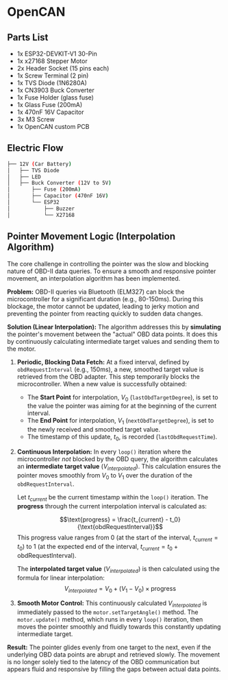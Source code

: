 
# OpenCAN

## Parts List
- 1x ESP32-DEVKIT-V1 30-Pin
- 1x x27168 Stepper Motor
- 2x Header Socket (15 pins each)
- 1x Screw Terminal (2 pin)
- 1x TVS Diode (1N6280A)
- 1x CN3903 Buck Converter
- 1x Fuse Holder (glass fuse)
- 1x Glass Fuse (200mA)
- 1x 470nF 16V Capacitor
- 3x M3 Screw
- 1x OpenCAN custom PCB

## Electric Flow

```bash
├── 12V (Car Battery)
│   ├── TVS Diode
│   ├── LED
│   ├── Buck Converter (12V to 5V)
│       ├── Fuse (200mA)
│       ├── Capacitor (470nF 16V)
│       └── ESP32
│           ├── Buzzer
│           └── X27168
```

## Pointer Movement Logic (Interpolation Algorithm)

The core challenge in controlling the pointer was the slow and blocking nature of OBD-II data queries. To ensure a smooth and responsive pointer movement, an interpolation algorithm has been implemented.

**Problem:** OBD-II queries via Bluetooth (ELM327) can block the microcontroller for a significant duration (e.g., 80-150ms). During this blockage, the motor cannot be updated, leading to jerky motion and preventing the pointer from reacting quickly to sudden data changes.

**Solution (Linear Interpolation):**
The algorithm addresses this by **simulating** the pointer's movement between the "actual" OBD data points. It does this by continuously calculating intermediate target values and sending them to the motor.

1.  **Periodic, Blocking Data Fetch:** At a fixed interval, defined by `obdRequestInterval` (e.g., 150ms), a new, smoothed target value is retrieved from the OBD adapter. This step temporarily blocks the microcontroller. When a new value is successfully obtained:
    * The **Start Point** for interpolation, $V_0$ (`lastObdTargetDegree`), is set to the value the pointer was aiming for at the beginning of the current interval.
    * The **End Point** for interpolation, $V_1$ (`nextObdTargetDegree`), is set to the newly received and smoothed target value.
    * The timestamp of this update, $t_0$, is recorded (`lastObdRequestTime`).

2.  **Continuous Interpolation:** In every `loop()` iteration where the microcontroller *not* blocked by the OBD query, the algorithm calculates an **intermediate target value** ($V_{interpolated}$). This calculation ensures the pointer moves smoothly from $V_0$ to $V_1$ over the duration of the `obdRequestInterval`.

    Let $t_{current}$ be the current timestamp within the `loop()` iteration.
    The **progress** through the current interpolation interval is calculated as:
    
    $$\text{progress} = \frac{t_{current} - t_0}{\text{obdRequestInterval}}$$
    This $\text{progress}$ value ranges from 0 (at the start of the interval, $t_{current} = t_0$) to 1 (at the expected end of the interval, $t_{current} = t_0 + \text{obdRequestInterval}$).

    The **interpolated target value** ($V_{interpolated}$) is then calculated using the formula for linear interpolation:
    $$V_{interpolated} = V_0 + (V_1 - V_0) \times \text{progress}$$

4.  **Smooth Motor Control:** This continuously calculated $V_{interpolated}$ is immediately passed to the `motor.setTargetAngle()` method. The `motor.update()` method, which runs in every `loop()` iteration, then moves the pointer smoothly and fluidly towards this constantly updating intermediate target.

**Result:** The pointer glides evenly from one target to the next, even if the underlying OBD data points are abrupt and retrieved slowly. The movement is no longer solely tied to the latency of the OBD communication but appears fluid and responsive by filling the gaps between actual data points.
